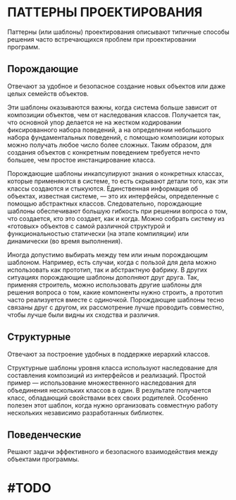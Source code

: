 ПАТТЕРНЫ ПРОЕКТИРОВАНИЯ  
========================
Паттерны (или шаблоны) проектирования описывают типичные способы решения часто встречающихся проблем при проектировании программ.


Порождающие
-----------------------
Отвечают за удобное и безопасное создание новых объектов или даже целых семейств объектов.

Эти шаблоны оказываются важны, когда система больше зависит от композиции объектов, чем от наследования классов.
Получается так, что основной упор делается не на жестком кодировании фиксированного набора поведений,
а на определении небольшого набора фундаментальных поведений, с помощью композиции которых можно получать любое число более сложных. Таким образом, для создания объектов с конкретным поведением требуется нечто большее, чем простое инстанцирование класса.

Порождающие шаблоны инкапсулируют знания о конкретных классах, которые применяются в системе, то есть скрывают детали того, как эти классы создаются и стыкуются. Единственная информация об объектах, известная системе, — это их интерфейсы, определенные с помощью абстрактных классов. Следовательно, порождающие шаблоны обеспечивают большую гибкость при решении вопроса о том, что создается, кто это создает, как и когда. Можно собрать систему из «готовых» объектов с самой различной структурой и функциональностью статически (на этапе компиляции) или динамически (во время выполнения).

Иногда допустимо выбирать между тем или иным порождающим шаблоном. Например, есть случаи, когда с пользой для дела можно использовать как прототип, так и абстрактную фабрику. В других ситуациях порождающие шаблоны дополняют друг друга. Так, применяя строитель, можно использовать другие шаблоны для решения вопроса о том, какие компоненты нужно строить, а прототип часто реализуется вместе с одиночкой. Порождающие шаблоны тесно связаны друг с другом, их рассмотрение лучше проводить совместно, чтобы лучше были видны их сходства и различия.



Структурные
-----------------------
Отвечают за построение удобных в поддержке иерархий классов.

Структурные шаблоны уровня класса используют наследование для составления композиций из интерфейсов и реализаций. Простой пример — использование множественного наследования для объединения нескольких классов в один. В результате получается класс, обладающий свойствами всех своих родителей. Особенно полезен этот шаблон, когда нужно организовать совместную работу нескольких независимо разработанных библиотек.


Поведенческие
-----------------------
Решают задачи эффективного и безопасного взаимодействия между объектами программы.


#TODO
========================

